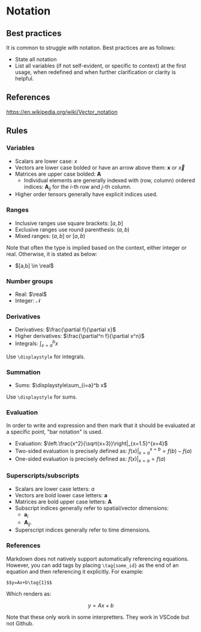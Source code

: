 # Notation

## Best practices

It is common to struggle with notation. Best practices are as follows:
- State all notation
- List all variables (if not self-evident, or specific to context) at the first usage, when redefined and when further clarification or clarity is helpful.

## References

https://en.wikipedia.org/wiki/Vector_notation

## Rules

### Variables

* Scalars are lower case: $x$
* Vectors are lower case bolded or have an arrow above them: $\textbf{x}$ or $\vec{x}$
* Matrices are upper case bolded: $\textbf{A}$
  * Individual elements are generally indexed with (row, column) ordered indices: $\textbf{A}_{ij}$ for the $i$-th row and $j$-th column.
* Higher order tensors generally have explicit indices used.

### Ranges

* Inclusive ranges use square brackets: $[a,b]$
* Exclusive ranges use round parenthesis: $(a,b)$
* Mixed ranges: $(a,b]$ or $[a,b)$

Note that often the type is implied based on the context, either integer or real. Otherwise, it is stated as below:

* $[a,b] \in \real$

### Number groups

* Real: $\real$
* Integer: $\mathcal{N}$

### Derivatives

* Derivatives: $\frac{\partial f}{\partial x}$
* Higher derivatives: $\frac{\partial^n f}{\partial x^n}$
* Integrals: $\displaystyle\int_{x=a}^b x$

Use `\displaystyle` for integrals.

### Summation

* Sums: $\displaystyle\sum_{i=a}^b x$

Use `\displaystyle` for sums.

### Evaluation

In order to write and expression and then mark that it should be evaluated at a specific point, "bar notation" is used.

* Evaluation: $\left.\frac{x^2}{\sqrt{x+3}}\right|_{x=1.5}^{x=4}$
* Two-sided evaluation is precisely defined as: $\left.f(x)\right|_{x=a}^{x=b}=f(b)-f(a)$
* One-sided evaluation is precisely defined as: $\left.f(x)\right|_{x=a}=f(a)$


### Superscripts/subscripts

- Scalars are lower case letters: $a$
- Vectors are bold lower case letters: $\textbf{a}$
- Matrices are bold upper case letters: $\textbf{A}$
- Subscript indices generally refer to spatial/vector dimensions:
  - $\textbf{a}_i$
  - $\textbf{A}_{ij}$.
- Superscript indices generally refer to time dimensions.

### References

Markdown does not natively support automatically referencing equations. However, you can add tags by placing `\tag{some_id}` as the end of an equation and then referencing it explicitly. For example:

```
$$y=Ax+b\tag{1}$$
```

Which renders as:

$$y=Ax+b\tag{1}$$

Note that these only work in some interpretters. They work in VSCode but not Github.
